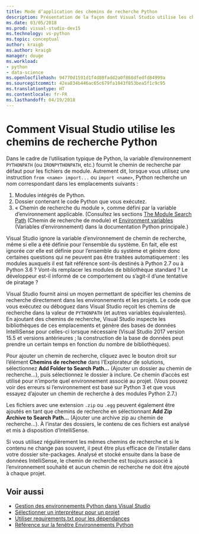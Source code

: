 ```yaml
---
title: Mode d’application des chemins de recherche Python
description: Présentation de la façon dont Visual Studio utilise les chemins de recherche Python dans les environnements et les projets.
ms.date: 03/05/2018
ms.prod: visual-studio-dev15
ms.technology: vs-python
ms.topic: conceptual
author: kraigb
ms.author: kraigb
manager: douge
ms.workload:
- python
- data-science
ms.openlocfilehash: 94770d1591d1f4d80fadd2a0f868dfedfd84999a
ms.sourcegitcommit: 42ea834b446ac65c679fa1043f853bea5f1c9c95
ms.translationtype: HT
ms.contentlocale: fr-FR
ms.lasthandoff: 04/19/2018
---
```

# <a name="how-visual-studio-uses-python-search-paths"></a>Comment Visual Studio utilise les chemins de recherche Python

Dans le cadre de l’utilisation typique de Python, la variable d’environnement `PYTHONPATH` (ou `IRONPYTHONPATH`, etc.) fournit le chemin de recherche par défaut pour les fichiers de module. Autrement dit, lorsque vous utilisez une instruction `from <name> import...` ou `import <name>`, Python recherche un nom correspondant dans les emplacements suivants :

1. Modules intégrés de Python.
1. Dossier contenant le code Python que vous exécutez.
1. « Chemin de recherche du module », comme défini par la variable d’environnement applicable. (Consultez les sections [The Module Search Path](https://docs.python.org/2/tutorial/modules.html#the-module-search-path) (Chemin de recherche de module) et [Environment variables](https://docs.python.org/2/using/cmdline.html#envvar-PYTHONPATH) (Variables d’environnement) dans la documentation Python principale.)

Visual Studio ignore la variable d’environnement de chemin de recherche, même si elle a été définie pour l’ensemble du système. En fait, elle est ignorée *car* elle est définie pour l’ensemble du système et génère donc certaines questions qui ne peuvent pas être traitées automatiquement : les modules auxquels il est fait référence sont-ils destinés à Python 2.7 ou à Python 3.6 ? Vont-ils remplacer les modules de bibliothèque standard ? Le développeur est-il informé de ce comportement ou s’agit-il d’une tentative de piratage ?

Visual Studio fournit ainsi un moyen permettant de spécifier les chemins de recherche directement dans les environnements et les projets. Le code que vous exécutez ou déboguez dans Visual Studio reçoit les chemins de recherche dans la valeur de `PYTHONPATH` (et autres variables équivalentes). En ajoutant des chemins de recherche, Visual Studio inspecte les bibliothèques de ces emplacements et génère des bases de données IntelliSense pour celles-ci lorsque nécessaire (Visual Studio 2017 version 15.5 et versions antérieures ; la construction de la base de données peut prendre un certain temps en fonction du nombre de bibliothèques).

Pour ajouter un chemin de recherche, cliquez avec le bouton droit sur l’élément **Chemins de recherche** dans l’Explorateur de solutions, sélectionnez **Add Folder to Search Path...** (Ajouter un dossier au chemin de recherche...), puis sélectionnez le dossier à inclure. Ce chemin d’accès est utilisé pour n’importe quel environnement associé au projet. (Vous pouvez voir des erreurs si l’environnement est basé sur Python 3 et que vous essayez d’ajouter un chemin de recherche à des modules Python 2.7.)

Les fichiers avec une extension `.zip` ou `.egg` peuvent également être ajoutés en tant que chemins de recherche en sélectionnant **Add Zip Archive to Search Path...** (Ajouter une archive zip au chemin de recherche...). À l’instar des dossiers, le contenu de ces fichiers est analysé et mis à disposition d’IntelliSense.

Si vous utilisez régulièrement les mêmes chemins de recherche et si le contenu ne change pas souvent, il peut être plus efficace de l’installer dans votre dossier site-packages. Analysé et stocké ensuite dans la base de données IntelliSense, le chemin de recherche est toujours associé à l’environnement souhaité et aucun chemin de recherche ne doit être ajouté à chaque projet.

## <a name="see-also"></a>Voir aussi

- [Gestion des environnements Python dans Visual Studio](managing-python-environments-in-visual-studio.md)
- [Sélectionner un interpréteur pour un projet](selecting-a-python-environment-for-a-project.md)
- [Utiliser requirements.txt pour les dépendances](managing-required-packages-with-requirements-txt.md)
- [Référence sur la fenêtre Environnements Python](python-environments-window-tab-reference.md)